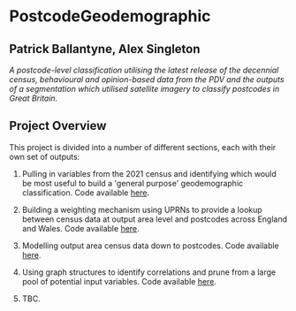 # PostcodeGeodemographic

## Patrick Ballantyne, Alex Singleton

*A postcode-level classification utilising the latest release of the decennial census, behavioural and opinion-based data from the PDV and the outputs of a segmentation which utilised satellite imagery to classify postcodes in Great Britain.*


## Project Overview

This project is divided into a number of different sections, each with their own set of outputs:

1. Pulling in variables from the 2021 census and identifying which would be most useful to build a 'general purpose' geodemographic classification. Code available [here](https://github.com/patrickballantyne/PostcodeGeodemographic/blob/main/Code/1.%20Cleaning%20and%20Processing%20Census%20Data.R).

2. Building a weighting mechanism using UPRNs to provide a lookup between census data at output area level and postcodes across England and Wales. Code available [here](https://github.com/patrickballantyne/PostcodeGeodemographic/blob/main/Code/2.%20Assembling%20Postcode-level%20Weights.R).

3. Modelling output area census data down to postcodes. Code available [here](https://github.com/patrickballantyne/PostcodeGeodemographic/blob/main/Code/3.%20Modelling%20Census%20Data%20to%20Postcodes.R).

4. Using graph structures to identify correlations and prune from a large pool of potential input variables. Code available [here](https://github.com/patrickballantyne/PostcodeGeodemographic/blob/main/Code/4.%20Correlation%20Testing%20and%20Variable%20Pruning.R).

5. TBC.
